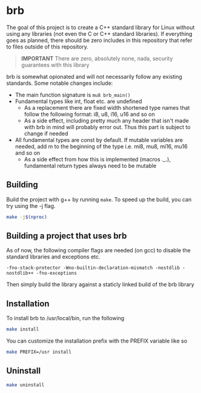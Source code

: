 # brb

The goal of this project is to create a C++ standard library for Linux without using any libraries (not even the C or C++ standard libraries). If everything goes as planned, there should be zero includes in this repository that refer to files outside of this repository.

> **IMPORTANT**
> There are zero, absolutely none, nada, security guarantees with this library

brb is somewhat opionated and will not necessarily follow any existing standards. Some notable changes include:
- The main function signature is `mu8 brb_main()`
- Fundamental types like int, float etc. are undefined
    - As a replacement there are fixed width shortened type names that follow the following format: i8, u8, i16, u16 and so on
    - As a side effect, including pretty much any header that isn't made with brb in mind will probably error out. Thus this part is subject to change if needed
- All fundamental types are const by default. If mutable variables are needed, add m to the beginning of the type i.e. mi8, mu8, mi16, mu16 and so on
    - As a side effect from how this is implemented (macros .\_.), fundamental return types always need to be mutable

## Building
Build the project with g++ by running `make`. To speed up the build, you can try using the -j flag.
```sh
make -j$(nproc)
```

## Building a project that uses brb
As of now, the following compiler flags are needed (on gcc) to disable the standard libraries and exceptions etc.
```
-fno-stack-protector -Wno-builtin-declaration-mismatch -nostdlib -nostdlib++ -fno-exceptions
```
Then simply build the library against a staticly linked build of the brb library

## Installation
To install brb to /usr/local/bin, run the following
```sh
make install
```
You can customize the installation prefix with the PREFIX variable like so
```sh
make PREFIX=/usr install
```

## Uninstall
```sh
make uninstall
```
